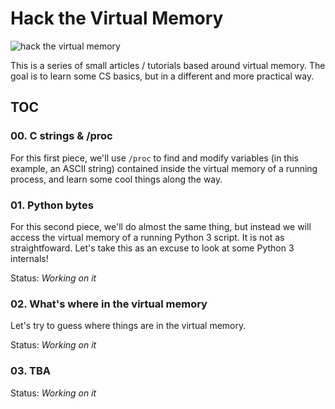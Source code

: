 # Hack the Virtual Memory

![hack the virtual memory](https://s3-us-west-1.amazonaws.com/holbertonschool/medias/hack_the_vm_0.png)

This is a series of small articles / tutorials based around virtual memory. The goal is to learn some CS basics, but in a different and more practical way.

## TOC

### 00. C strings & /proc

For this first piece, we'll use `/proc` to find and modify variables (in this example, an ASCII string) contained inside the virtual memory of a running process, and learn some cool things along the way.

### 01. Python bytes

For this second piece, we'll do almost the same thing, but instead we will access the virtual memory of a running Python 3 script. It is not as straightfoward. Let's take this as an excuse to look at some Python 3 internals!

Status: _Working on it_

### 02. What's where in the virtual memory

Let's try to guess where things are in the virtual memory.

Status: _Working on it_

### 03. TBA

Status: _Working on it_
